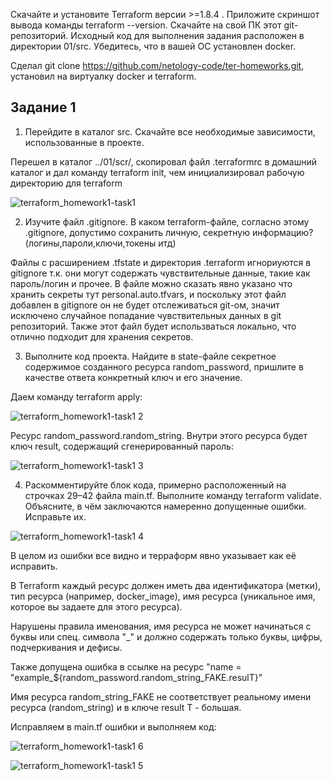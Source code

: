 Скачайте и установите Terraform версии >=1.8.4 . Приложите скриншот вывода команды terraform --version.
Скачайте на свой ПК этот git-репозиторий. Исходный код для выполнения задания расположен в директории 01/src.
Убедитесь, что в вашей ОС установлен docker.


Сделал git clone https://github.com/netology-code/ter-homeworks.git, установил на виртуалку docker и terraform.

## Задание 1

1) Перейдите в каталог src. Скачайте все необходимые зависимости, использованные в проекте.


Перешел в каталог ../01/scr/, скопировал файл .terraformrc в домашний каталог и дал команду terraform init, чем инициализировал рабочую директорию для terraform

![terraform_homework1-task1](https://github.com/user-attachments/assets/01688a47-6b69-416e-a76e-63d7b0e60a4c)

2) Изучите файл .gitignore. В каком terraform-файле, согласно этому .gitignore, допустимо сохранить личную, секретную информацию?(логины,пароли,ключи,токены итд)

Файлы с расширением .tfstate и директория .terraform игнориуются в gitignore т.к. они могут содержать чувствительные данные, такие как пароль/логин и прочее. В файле можно сказать явно указано что хранить секреты тут personal.auto.tfvars, и поскольку этот файл добавлен в gitignore он не будет отслеживаться git-ом, значит исключено случайное попадание чувствительных данных в git репозиторий. Также этот файл будет использваться локально, что отлично подходит для хранения секретов. 


3) Выполните код проекта. Найдите в state-файле секретное содержимое созданного ресурса random_password, пришлите в качестве ответа конкретный ключ и его значение.

Даем команду terraform apply:

![terraform_homework1-task1 2](https://github.com/user-attachments/assets/2db1f5d6-4608-47a2-8f0b-e0e4983d0a23)


Ресурс random_password.random_string. Внутри этого ресурса будет ключ result, содержащий сгенерированный пароль:

![terraform_homework1-task1 3](https://github.com/user-attachments/assets/c244c9fe-827e-4f3e-8efa-0916834c59cf)


4) Раскомментируйте блок кода, примерно расположенный на строчках 29–42 файла main.tf. Выполните команду terraform validate. Объясните, в чём заключаются намеренно допущенные ошибки. Исправьте их.

![terraform_homework1-task1 4](https://github.com/user-attachments/assets/cc5d5ecd-ec6b-4d06-b18b-401ce9187f9b)


В целом из ошибки все видно и терраформ явно указывает как её исправить.

В Terraform каждый ресурс должен иметь два идентификатора (метки), тип ресурса (например, docker_image), имя ресурса (уникальное имя, которое вы задаете для этого ресурса). 

Нарушены правила именования, имя ресурса не может начинаться с буквы или спец. символа "_" и должно содержать только буквы, цифры, подчеркивания и дефисы. 

Также допущена ошибка в ссылке на ресурс "name  = "example_${random_password.random_string_FAKE.resulT}"

Имя ресурса random_string_FAKE не соответствует реальному имени ресурса (random_string) и в ключе result T  - большая.


Исправляем в main.tf ошибки и выполняем код:

![terraform_homework1-task1 6](https://github.com/user-attachments/assets/c2fe3c8a-006a-4ec6-bbd3-03b7ed74d403)

![terraform_homework1-task1 5](https://github.com/user-attachments/assets/4e74a09d-6e41-4dc8-839b-002c61f0478f)






